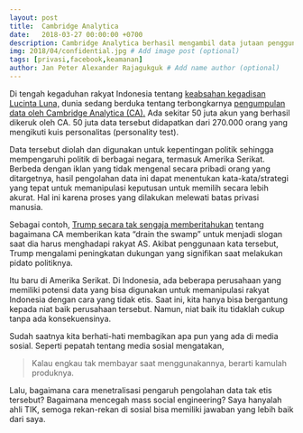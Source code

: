 ```yaml
---
layout: post
title:  Cambridge Analytica
date:   2018-03-27 00:00:00 +0700
description: Cambridge Analytica berhasil mengambil data jutaan pengguna Facebook.
img: 2018/04/confidential.jpg # Add image post (optional)
tags: [privasi,facebook,keamanan]
author: Jan Peter Alexander Rajagukguk # Add name author (optional)
---
```


Di tengah kegaduhan rakyat Indonesia tentang [keabsahan kegadisan Lucinta Luna,](https://hot.detik.com/celeb/d-3798379/bantah-disebut-transgender-ini-foto-dulu-lucinta-luna-di-be-a-man) dunia sedang berduka tentang terbongkarnya [pengumpulan data oleh Cambridge Analytica (CA).](https://www.theguardian.com/commentisfree/2018/mar/21/cambridge-analytica-facebook-data-users-profit) Ada sekitar 50 juta akun yang berhasil dikeruk oleh CA. 50 juta data tersebut didapatkan dari 270.000 orang yang mengikuti kuis personalitas (personality test).

Data tersebut diolah dan digunakan untuk kepentingan politik sehingga mempengaruhi politik di berbagai negara, termasuk Amerika Serikat. Berbeda dengan iklan yang tidak mengenal secara pribadi orang yang ditargetnya, hasil pengolahan data ini dapat menentukan kata-kata/strategi yang tepat untuk memanipulasi keputusan untuk memilih secara lebih akurat. Hal ini karena proses yang dilakukan melewati batas privasi manusia.

Sebagai contoh, [Trump secara tak sengaja memberitahukan](https://thinkprogress.org/trump-drain-the-swamp-cambridge-analytica-steve-bannon-nrcc-09152b7a90b9/) tentang bagaimana CA memberikan kata “drain the swamp” untuk menjadi slogan saat dia harus menghadapi rakyat AS. Akibat penggunaan kata tersebut, Trump mengalami peningkatan dukungan yang signifikan saat melakukan pidato politiknya.

Itu baru di Amerika Serikat. Di Indonesia, ada beberapa perusahaan yang memiliki potensi data yang bisa digunakan untuk memanipulasi rakyat Indonesia dengan cara yang tidak etis. Saat ini, kita hanya bisa bergantung kepada niat baik perusahaan tersebut. Namun, niat baik itu tidaklah cukup tanpa ada konsekuensinya.

Sudah saatnya kita berhati-hati membagikan apa pun yang ada di media sosial. Seperti pepatah tentang media sosial mengatakan,

> Kalau engkau tak membayar saat menggunakannya, berarti kamulah produknya.

Lalu, bagaimana cara menetralisasi pengaruh pengolahan data tak etis tersebut? Bagaimana mencegah mass social engineering? Saya hanyalah ahli TIK, semoga rekan-rekan di sosial bisa memiliki jawaban yang lebih baik dari saya.
